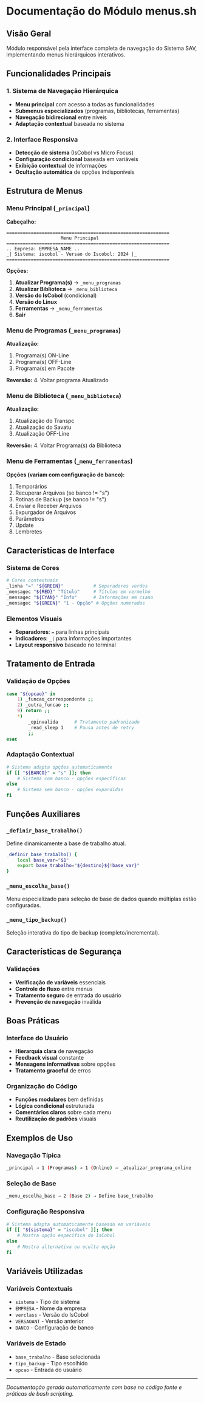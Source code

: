 # Documentação do Módulo menus.sh

## Visão Geral
Módulo responsável pela interface completa de navegação do Sistema SAV, implementando menus hierárquicos interativos.

## Funcionalidades Principais

### 1. Sistema de Navegação Hierárquica
- **Menu principal** com acesso a todas as funcionalidades
- **Submenus especializados** (programas, bibliotecas, ferramentas)
- **Navegação bidirecional** entre níveis
- **Adaptação contextual** baseada no sistema

### 2. Interface Responsiva
- **Detecção de sistema** (IsCobol vs Micro Focus)
- **Configuração condicional** baseada em variáveis
- **Exibição contextual** de informações
- **Ocultação automática** de opções indisponíveis

## Estrutura de Menus

### Menu Principal (`_principal`)
**Cabeçalho:**
```
============================================================
                    Menu Principal
============================================================
.. Empresa: EMPRESA_NAME ..
_| Sistema: iscobol - Versao do Iscobol: 2024 |_
============================================================
```

**Opções:**
1. **Atualizar Programa(s)** → `_menu_programas`
2. **Atualizar Biblioteca** → `_menu_biblioteca`
3. **Versão do IsCobol** (condicional)
4. **Versão do Linux**
5. **Ferramentas** → `_menu_ferramentas`
9. **Sair**

### Menu de Programas (`_menu_programas`)
**Atualização:**
1. Programa(s) ON-Line
2. Programa(s) OFF-Line
3. Programa(s) em Pacote

**Reversão:**
4. Voltar programa Atualizado

### Menu de Biblioteca (`_menu_biblioteca`)
**Atualização:**
1. Atualização do Transpc
2. Atualização do Savatu
3. Atualização OFF-Line

**Reversão:**
4. Voltar Programa(s) da Biblioteca

### Menu de Ferramentas (`_menu_ferramentas`)
**Opções (variam com configuração de banco):**
1. Temporários
2. Recuperar Arquivos (se banco != "s")
3. Rotinas de Backup (se banco != "s")
4. Enviar e Receber Arquivos
5. Expurgador de Arquivos
6. Parâmetros
7. Update
8. Lembretes

## Características de Interface

### Sistema de Cores
```bash
# Cores contextuais
_linha "=" "${GREEN}"           # Separadores verdes
_mensagec "${RED}" "Título"     # Títulos em vermelho
_mensagec "${CYAN}" "Info"      # Informações em ciano
_mensagec "${GREEN}" "1 - Opção" # Opções numeradas
```

### Elementos Visuais
- **Separadores**: `=` para linhas principais
- **Indicadores**: `_|` para informações importantes
- **Layout responsivo** baseado no terminal

## Tratamento de Entrada

### Validação de Opções
```bash
case "${opcao}" in
    1) _funcao_correspondente ;;
    2) _outra_funcao ;;
    9) return ;;
    *)
        _opinvalida      # Tratamento padronizado
        _read_sleep 1    # Pausa antes de retry
        ;;
esac
```

### Adaptação Contextual
```bash
# Sistema adapta opções automaticamente
if [[ "${BANCO}" = "s" ]]; then
    # Sistema com banco - opções específicas
else
    # Sistema sem banco - opções expandidas
fi
```

## Funções Auxiliares

### `_definir_base_trabalho()`
Define dinamicamente a base de trabalho atual.

```bash
_definir_base_trabalho() {
    local base_var="$1"
    export base_trabalho="${destino}${!base_var}"
}
```

### `_menu_escolha_base()`
Menu especializado para seleção de base de dados quando múltiplas estão configuradas.

### `_menu_tipo_backup()`
Seleção interativa do tipo de backup (completo/incremental).

## Características de Segurança

### Validações
- **Verificação de variáveis** essenciais
- **Controle de fluxo** entre menus
- **Tratamento seguro** de entrada do usuário
- **Prevenção de navegação** inválida

## Boas Práticas

### Interface do Usuário
- **Hierarquia clara** de navegação
- **Feedback visual** constante
- **Mensagens informativas** sobre opções
- **Tratamento graceful** de erros

### Organização do Código
- **Funções modulares** bem definidas
- **Lógica condicional** estruturada
- **Comentários claros** sobre cada menu
- **Reutilização de padrões** visuais

## Exemplos de Uso

### Navegação Típica
```bash
_principal → 1 (Programas) → 1 (Online) → _atualizar_programa_online
```

### Seleção de Base
```bash
_menu_escolha_base → 2 (Base 2) → Define base_trabalho
```

### Configuração Responsiva
```bash
# Sistema adapta automaticamente baseado em variáveis
if [[ "${sistema}" = "iscobol" ]]; then
    # Mostra opção específica do IsCobol
else
    # Mostra alternativa ou oculta opção
fi
```

## Variáveis Utilizadas

### Variáveis Contextuais
- `sistema` - Tipo de sistema
- `EMPRESA` - Nome da empresa
- `verclass` - Versão do IsCobol
- `VERSAOANT` - Versão anterior
- `BANCO` - Configuração de banco

### Variáveis de Estado
- `base_trabalho` - Base selecionada
- `tipo_backup` - Tipo escolhido
- `opcao` - Entrada do usuário

---

*Documentação gerada automaticamente com base no código fonte e práticas de bash scripting.*